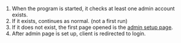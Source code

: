 1. When the program is started, it checks at least one admin account exists.
2. If it exists, continues as normal. (not a first run)
3. If it does not exist, the first page opened is the [admin setup page](pages/admin_setup.md).
4. After admin page is set up, client is redirected to login.